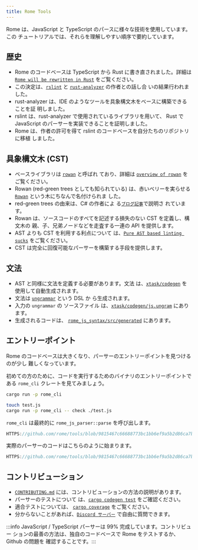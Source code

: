 ```yaml
---
title: Rome Tools
---
```


Rome は、JavaScript と TypeScript のパースに様々な技術を使用しています。この
チュートリアルでは、それらを理解しやすい順序で要約しています。

<!--truncate-->

## 歴史

-   Rome のコードベースは TypeScript から Rust に書き直されました。詳細は
    [`Rome will be rewritten in Rust`](HTTPS://web.archive.org/web/20230401084626/HTTPS://rome.tools/blog/2021/09/21/rome-will-be-rewritten-in-rust/)
    をご覧ください。
-   この決定は、[`rslint`](HTTPS://github.com/rslint/rslint) と
    [`rust-analyzer`](HTTPS://github.com/rust-lang/rust-analyzer) の作者との話し合
    いの結果行われました。
-   rust-analyzer は、IDE のようなツールを具象構文木をベースに構築できることを証
    明しました。
-   rslint は、rust-analyzer で使用されているライブラリを用いて、 Rust で
    JavaScript のパーサーを実装できることを証明しました。
-   Rome は、作者の許可を得て rslint のコードベースを自分たちのリポジトリに移植
    しました。

## 具象構文木 (CST)

-   ベースライブラリは [`rowan`](HTTPS://github.com/rust-analyzer/rowan) と呼ばれ
    ており、詳細は
    [`overview of rowan`](HTTPS://github.com/rust-lang/rust-analyzer/blob/master/docs/dev/syntax.md)
    をご覧ください。
-   Rowan (red-green trees としても知られている) は、赤いベリーを実らせる
    [`Rowan`](HTTPS://en.wikipedia.org/wiki/Rowan) という木にちなんで名付けられま
    した。
-   red-green trees の由来は、C# の作者によ
    る[`ブログ記事`](HTTPS://ericlippert.com/2012/06/08/red-green-trees/)で説明さ
    れています。
-   Rowan は、ソースコードのすべてを記述する損失のない CST を定義し、構文木の
    親、子、兄弟ノードなどを走査する一連の API を提供します。
-   AST よりも CST を利用する利点について
    は、[`Pure AST based linting sucks`](HTTPS://rdambrosio016.github.io/rust/2020/09/18/pure-ast-based-linting-sucks.html)
    をご覧ください。
-   CST は完全に回復可能なパーサーを構築する手段を提供します。

## 文法

-   AST と同様に文法を定義する必要があります。文法
    は、[`xtask/codegen`](HTTPS://github.com/rome/tools/tree/main/xtask/codegen)
    を使用して自動生成されます。
-   文法は [`ungrammar`](HTTPS://github.com/rust-analyzer/ungrammar) という DSL か
    ら生成されます。
-   入力の `ungrammar` の ソースファイル
    は、[`xtask/codegen/js.ungram`](HTTPS://github.com/rome/tools/blob/main/xtask/codegen/js.ungram)
    にあります。
-   生成されるコードは、
    [`rome_js_syntax/src/generated`](HTTPS://github.com/rome/tools/tree/main/crates/rome_js_syntax/src/generated)
    にあります。

## エントリーポイント

Rome のコードベースは大きくなり、パーサーのエントリーポイントを見つけるのが少し
難しくなっています。

初めての方のために、コードを実行するためのバイナリのエントリーポイントである
`rome_cli` クレートを見てみましょう。

```bash
cargo run -p rome_cli

touch test.js
cargo run -p rome_cli -- check ./test.js
```

`rome_cli` は最終的に `rome_js_parser::parse` を呼び出します。

```rust reference
HTTPS://github.com/rome/tools/blob/9815467c66688773bc1bb6ef9a5b2d86ca7b3682/crates/rome_js_parser/src/parse.rs#L178-L187
```

実際のパーサーのコードはこちらのように始まります。

```rust reference
HTTPS://github.com/rome/tools/blob/9815467c66688773bc1bb6ef9a5b2d86ca7b3682/crates/rome_js_parser/src/syntax/program.rs#L14-L17
```

## コントリビューション

-   [`CONTRIBUTING.md`](HTTPS://github.com/rome/tools/blob/main/CONTRIBUTING.md)
    には、コントリビューションの方法の説明があります。
-   パーサーのテストについて
    は、[`cargo codegen test`](HTTPS://github.com/rome/tools/tree/main/xtask/codegen#cargo-codegen-test)
    をご確認ください。
-   適合テストについては、
    [`cargo coverage`](HTTPS://github.com/rome/tools/tree/main/xtask/coverage)
    をご覧ください。
-   分からないことがあれば、[`Discord サーバー`](HTTPS://discord.com/invite/rome)
    で自由に質問できます。

:::info JavaScript / TypeScript パーサーは 99% 完成しています。コントリビュー
ションの最善の方法は、独自のコードベースで Rome をテストするか、Github の問題を
確認することです。:::
